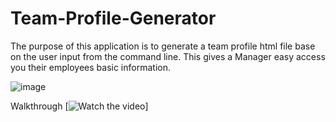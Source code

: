 # Team-Profile-Generator
The purpose of this application is to generate a team profile html file base on the user input from the command line. This gives a Manager easy access you their employees basic information.

![image](https://awesomescreenshot.s3.amazonaws.com/image/2605718/19814118-7bd5895f2f1df953fea996507eddc61a.png?X-Amz-Algorithm=AWS4-HMAC-SHA256&X-Amz-Credential=AKIAJSCJQ2NM3XLFPVKA%2F20220110%2Fus-east-1%2Fs3%2Faws4_request&X-Amz-Date=20220110T011000Z&X-Amz-Expires=28800&X-Amz-SignedHeaders=host&X-Amz-Signature=32885bf356285b251fae60af87b8f530bea16e325956ffdf00e269fbb68a16c2)

Walkthrough
[![Watch the video](https://www.awesomescreenshot.com/video/6767519?key=796ccabf9d425519882df088956d1aff)]
